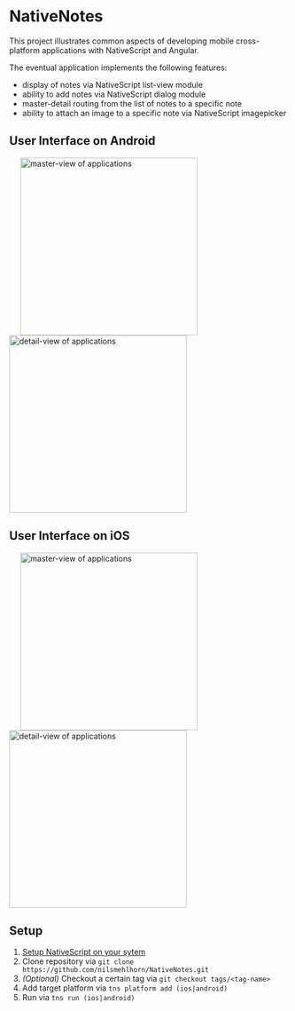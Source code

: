 # NativeNotes

This project illustrates common aspects of developing mobile cross-platform applications with NativeScript and Angular.

The eventual application implements the following features:
* display of notes via NativeScript list-view module
* ability to add notes via NativeScript dialog module
* master-detail routing from the list of notes to a specific note
* ability to attach an image to a specific note via NativeScript imagepicker

## User Interface on Android 
<img src="https://nilsmehlhorn.github.io/NativeNotes/master.png?raw=true" alt="master-view of applications" width="320px" hspace="20"/><img src="https://nilsmehlhorn.github.io/NativeNotes/detail.png?raw=true" alt="detail-view of applications" width="320px"/>

## User Interface on iOS
<img src="https://nilsmehlhorn.github.io/NativeNotes/master_ios.png?raw=true" alt="master-view of applications" width="320px" hspace="20"/><img src="https://nilsmehlhorn.github.io/NativeNotes/detail_ios.png?raw=true" alt="detail-view of applications" width="320px"/>



## Setup

1. [Setup NativeScript on your sytem](https://docs.nativescript.org/start/quick-setup)
2. Clone repository via `git clone https://github.com/nilsmehlhorn/NativeNotes.git`
2. *(Optional)* Checkout a certain tag via `git checkout tags/<tag-name>`
3. Add target platform via `tns platform add (ios|android)`
4. Run via `tns run (ios|android)`
